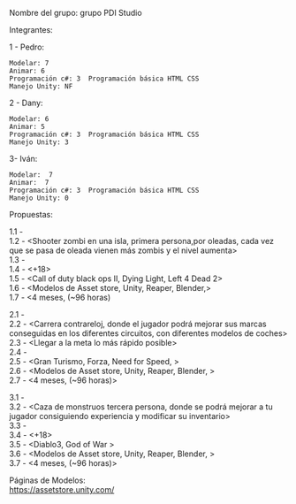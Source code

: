 Nombre del grupo: grupo PDI Studio

Integrantes:

1 - Pedro:

	Modelar: 7	
	Animar: 6
	Programación c#: 3	Programación básica HTML CSS 
	Manejo Unity: NF

2 - Dany:

	Modelar: 6	
	Animar: 5
	Programación c#: 3	Programación básica HTML CSS 
	Manejo Unity: 3
	
3- Iván:

	Modelar:  7	
	Animar:  7
	Programación c#: 3	Programación básica HTML CSS 
	Manejo Unity: 0 


Propuestas:

1.1 - <Juego1 Shooter Zombi>  
1.2 - <Shooter zombi en una isla, primera persona,por oleadas, cada vez que se pasa de oleada vienen más zombis y el nivel aumenta>  
1.3 - <Sobrevivir el mayor tiempo posible>  
1.4 - <+18>   
1.5 - <Call of duty black ops II, Dying Light, Left 4 Dead 2>  
1.6 - <Modelos de Asset store, Unity, Reaper, Blender,>   
1.7 - <4 meses, (~96 horas)  

2.1 - <Juego2 Carrera>  
2.2 - <Carrera contrareloj, donde el jugador podrá mejorar sus marcas conseguidas en los diferentes circuitos, con diferentes modelos de coches>  
2.3 - <Llegar a la meta lo más rápido posible>  
2.4 - <Everyone>  
2.5 - <Gran Turismo, Forza, Need for Speed, >  
2.6 - <Modelos de Asset store, Unity, Reaper, Blender, >  
2.7 - <4 meses, (~96 horas)>  

3.1 - <Juego3 Aventura>  
3.2 - <Caza de monstruos tercera persona, donde se podrá mejorar a tu jugador consiguiendo experiencia y modificar su inventario>  
3.3 - <Cazar monstruos hasta derrotar al Boss final>  
3.4 - <+18>  
3.5 - <Diablo3, God of War >  
3.6 - <Modelos de Asset store, Unity, Reaper, Blender, >  
3.7 - <4 meses, (~96 horas)>  


Páginas de Modelos:  
	https://assetstore.unity.com/
